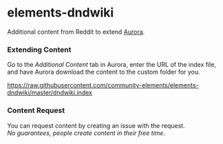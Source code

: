 # elements-dndwiki
Additional content from Reddit to extend [Aurora](http://www.aurorabuilder.com "Aurora Website").

### Extending Content
Go to the _Additional Content_ tab in Aurora, enter the URL of the index file, and have Aurora download the content to the custom folder for you.

https://raw.githubusercontent.com/community-elements/elements-dndwiki/master/dndwiki.index

### Content Request
You can request content by creating an issue with the request.
<br>
_No guarantees, people create content in their free time._
